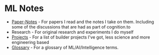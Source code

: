 # ML Notes

* [Paper-Notes](/paper-notes) -  For papers I read and the notes I take on them. Including some of the discussions that are had as part of cognition.to
* Research - For original research and experiments I do myself
* [Projects](./projects) - For a list of builder projects I've got, less science and more engineering based
* [Glossary](./glossary) - For a glossary of ML/AI/Intelligence terms.

